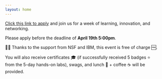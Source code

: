```yaml
---
layout: home
---
```

[Click this link to apply](https://docs.google.com/forms/d/e/1FAIpQLSd0Yx6w6l0xELOh9Q9ByEleEBL5W5_90mN5DeNaYI9Tk9-Atw/viewform) and join us for a week of learning, innovation, and networking. 

Please apply before the deadline of **April 19th 5:00pm**.

🙏🏻 Thanks to the support from NSF and IBM, this event is free of charge 🆓. 

You will also receive certificates 🎓 (if successfully received 5 badges ⭐️ from the 5-day hands-on labs), swags, and lunch 🍗 + coffee ☕️ will be provided. 

